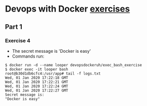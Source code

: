 # Devops with Docker [exercises](https://devopswithdocker.com/exercises/)

## Part 1

### Exercise 4

- The secret message is 'Docker is easy'
- Commands run:
```
$ docker run -d --name looper devopsdockeruh/exec_bash_exercise
$ docker exec -it looper bash
root@b30d1db6cfc4:/usr/app# tail -f logs.txt
Wed, 01 Jan 2020 17:22:18 GMT
Wed, 01 Jan 2020 17:22:21 GMT
Wed, 01 Jan 2020 17:22:24 GMT
Wed, 01 Jan 2020 17:22:27 GMT
Secret message is:
"Docker is easy"
```

